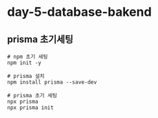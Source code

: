 # day-5-database-bakend

## prisma 초기세팅

```
# npm 초기 세팅
npm init -y

# prisma 설치
npm install prisma --save-dev

# prisma 초기 세팅
npx prisma
npx prisma init
```
